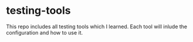 # testing-tools
This repo includes all testing tools which I learned. Each tool will inlude the configuration and how to use it.
